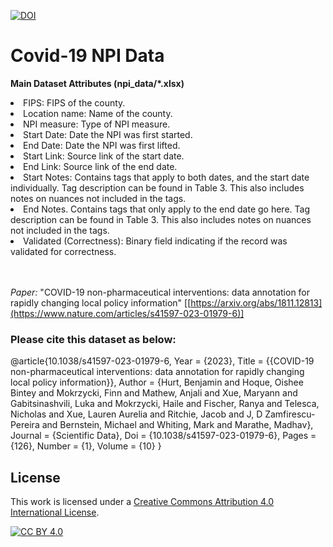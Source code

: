<a href="https://zenodo.org/badge/latestdoi/553712109"><img src="https://zenodo.org/badge/DOI/10.5281/zenodo.7545486.svg" alt="DOI"></a>



# Covid-19 NPI Data

<b>Main Dataset Attributes (npi_data/*.xlsx)</b>
<li>FIPS: FIPS of the county.</li>
<li>Location name: Name of the county.</li>
<li>NPI measure: Type of NPI measure.</li>
<li>Start Date: Date the NPI was first started.</li>
<li>End Date: Date the NPI was first lifted.</li>
<li>Start Link: Source link of the start date.</li>
<li>End Link: Source link of the end date.</li>
<li>Start Notes: Contains tags that apply to both dates, and the start date individually. Tag description can be found in Table 3.
This also includes notes on nuances not included in the tags.</li>
<li>End Notes. Contains tags that only apply to the end date go here. Tag description can be found in Table 3. This also includes
notes on nuances not included in the tags.</li>
<li>Validated (Correctness): Binary field indicating if the record was validated for correctness.</li>


 <br>
 <br>
 
*Paper:* "COVID-19 non-pharmaceutical interventions: data annotation for rapidly changing local policy information"
[[https://arxiv.org/abs/1811.12813](https://www.nature.com/articles/s41597-023-01979-6)]
 
### Please cite this dataset as below:

@article{10.1038/s41597-023-01979-6,
Year = {2023}, 
Title = {{COVID-19 non-pharmaceutical interventions: data annotation for rapidly changing local policy information}}, 
Author = {Hurt, Benjamin and Hoque, Oishee Bintey and Mokrzycki, Finn and Mathew, Anjali and Xue, Maryann and Gabitsinashvili, Luka and Mokrzycki, Haile and Fischer, Ranya and Telesca, Nicholas and Xue, Lauren Aurelia and Ritchie, Jacob and J, D Zamfirescu-Pereira and Bernstein, Michael and Whiting, Mark and Marathe, Madhav}, 
Journal = {Scientific Data}, 
Doi = {10.1038/s41597-023-01979-6}, 
Pages = {126}, 
Number = {1}, 
Volume = {10}
}


## License
This work is licensed under a
[Creative Commons Attribution 4.0 International License][cc-by].

[![CC BY 4.0][cc-by-image]][cc-by]

[cc-by]: http://creativecommons.org/licenses/by/4.0/
[cc-by-image]: https://i.creativecommons.org/l/by/4.0/88x31.png
[cc-by-shield]: https://img.shields.io/badge/License-CC%20BY%204.0-lightgrey.svg
